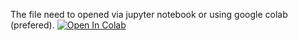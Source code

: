 The file need to opened via jupyter notebook or using google colab (prefered).
[![Open In Colab](https://colab.research.google.com/assets/colab-badge.svg)](https://github.com/pctan9491/Car-Fair-Price-Prediction/blob/main/Grp20_Jun23_Code.ipynb)
